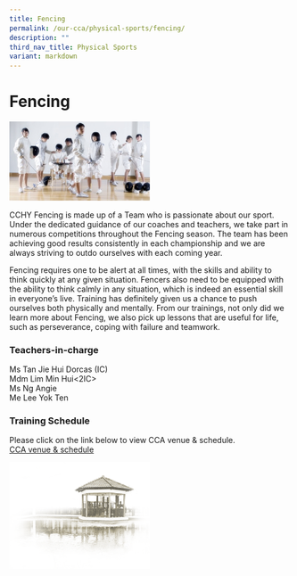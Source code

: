 ```yaml
---
title: Fencing
permalink: /our-cca/physical-sports/fencing/
description: ""
third_nav_title: Physical Sports
variant: markdown
---
```

# **Fencing**
<img src="/images/Fencing.jpg" style="width:50%">
		 
CCHY Fencing is made up of a Team who is passionate about our sport. Under the dedicated guidance of our coaches and teachers, we take part in numerous competitions throughout the Fencing season. The team has been achieving good results consistently in each championship and we are always striving to outdo ourselves with each coming year.

Fencing requires one to be alert at all times, with the skills and ability to think quickly at any given situation. Fencers also need to be equipped with the ability to think calmly in any situation, which is indeed an essential skill in everyone’s live. Training has definitely given us a chance to push ourselves both physically and mentally. From our trainings, not only did we learn more about Fencing, we also pick up lessons that are useful for life, such as perseverance, coping with failure and teamwork.

### Teachers-in-charge

Ms Tan Jie Hui Dorcas (IC)<br>
Mdm Lim Min Hui&lt;2IC&gt;<br>
Ms Ng Angie<br>
Me Lee Yok Ten


### Training Schedule
Please click on the link below to view CCA venue &amp; schedule.&nbsp;  
[CCA venue &amp; schedule](/our-cca/cca/cca-venue-schedule/)

		 
<img src="/images/pavilion.png" style="width:50%">